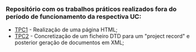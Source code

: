 ### Repositório com os trabalhos práticos realizados fora do período de funcionamento da respectiva UC:

* [TPC1] - Realização de uma página HTML;
* [TPC2] - Concretização de um ficheiro DTD para um "project record" e posterior geração de documentos em XML;

[TPC1]: https://github.com/GRP99/PRI2020/tree/main/TPCs/TPC1
[TPC2]: https://github.com/GRP99/PRI2020/tree/main/TPCs/TPC2


